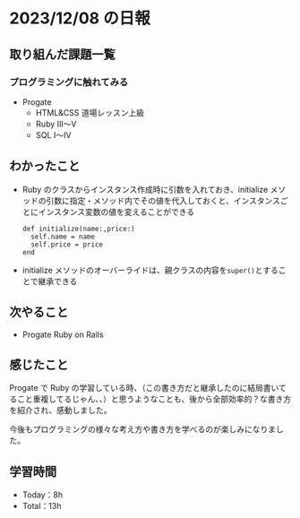 # 2023/12/08 の日報

## 取り組んだ課題一覧

### プログラミングに触れてみる

- Progate
  - HTML&CSS 道場レッスン上級
  - Ruby Ⅲ〜Ⅴ
  - SQL Ⅰ〜Ⅳ

## わかったこと

- Ruby のクラスからインスタンス作成時に引数を入れておき、initialize メソッドの引数に指定・メソッド内でその値を代入しておくと、インスタンスごとにインスタンス変数の値を変えることができる
  ```
  def initialize(name:,price:)
    self.name = name
    self.price = price
  end
  ```
- initialize メソッドのオーバーライドは、親クラスの内容を`super()`とすることで継承できる

## 次やること

- Progate Ruby on Rails

## 感じたこと

Progate で Ruby の学習している時、（この書き方だと継承したのに結局書いてること重複してるじゃん、、）と思うようなことも、後から全部効率的？な書き方を紹介され、感動しました。

今後もプログラミングの様々な考え方や書き方を学べるのが楽しみになりました。

## 学習時間

- Today：8h
- Total：13h
